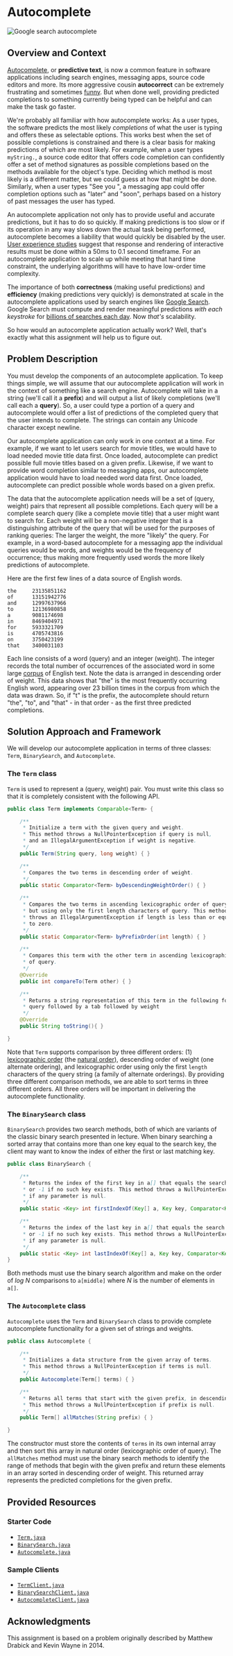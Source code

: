 # Autocomplete

![Google search autocomplete](img/google-autocomplete-small.png)

## Overview and Context

[Autocomplete](https://en.wikipedia.org/wiki/Autocomplete), or **predictive
text**, is now a common feature in software applications including search
engines, messaging apps, source code editors and more. Its more aggressive
cousin **autocorrect** can be extremely frustrating and sometimes
[funny](img/autocorrect-fail.jpg). But when done well, providing predicted
completions to something currently being typed can be helpful and can make the
task go faster.

We're probably all familiar with how autocomplete works: As a user types, the
software predicts the most likely *completions* of what the user is typing and
offers these as selectable options. This works best when the set of possible
completions is constrained and there is a clear basis for making predictions
of which are most likely. For example, when a user types `myString.`, a source
code editor that offers code completion can confidently offer a set of method
signatures as possible completions based on the methods available for the
object's type. Deciding which method is most likely is a different matter, but
we could guess at how that might be done. Similarly, when a user types "See
you ", a messaging app could offer completion options such as "later" and
"soon", perhaps based on a history of past messages the user has typed.

An autocomplete application not only has to provide useful and accurate
predictions, but it has to do so quickly. If making predictions is too slow or
if its operation in any way slows down the actual task being performed,
autocomplete becomes a liability that would quickly be disabled by the user.
[User experience studies](https://www.nngroup.com/articles/powers-of-10-time-scales-in-ux/)
suggest that response and rendering of interactive results must be done within
a 50ms to 0.1 second timeframe. For an autocomplete application to scale up
while meeting that hard time constraint, the underlying algorithms will have
to have low-order time complexity.

The importance of both **correctness** (making useful predictions) and
**efficiency** (making predictions very quickly) is demonstrated at scale in
the autocomplete applications used by search engines like 
[Google Search](https://blog.google/products/search/how-google-autocomplete-works-search/).
Google Search must compute and render meaningful predictions *with each
keystroke* for [billions of searches each day](https://www.internetlivestats.com/google-search-statistics/). Now
*that's* scalability.

So how would an autocomplete application actually work? Well, that's exactly
what this assignment will help us to figure out.


## Problem Description

You must develop the components of an autocomplete application. To keep things
simple, we will assume that our autocomplete application will work in the
context of something like a search engine. Autocomplete will take in a string
(we'll call it a **prefix**) and will output a list of likely completions
(we'll call each a **query**). So, a user could type a portion of a query and
autocomplete would offer a list of predictions of the completed query that the
user intends to complete. The strings can contain any Unicode character except
newline.

Our autocomplete application can only work in one context at a time. For
example, if we want to let users search for movie titles, we would have to
load needed movie title data first. Once loaded, autocomplete can predict
possible full movie titles based on a given prefix. Likewise, if we want to
provide word completion similar to messaging apps, our autocomplete
application would have to load needed word data first. Once loaded,
autocomplete can predict possible whole words based on a given prefix.

The data that the autocomplete application needs will be a set of (query,
weight) pairs that represent all possible completions. Each query will be a
complete search query (like a complete movie title) that a user might want to
search for. Each weight will be a non-negative integer that is a
distinguishing attribute of the query that will be used for the purposes of
ranking queries: The larger the weight, the more "likely" the query. For
example, in a word-based autocomplete for a messaging app the individual
queries would be words, and weights would be the frequency of occurrence; thus
making more frequently used words the more likely predictions of autocomplete.

Here are the first few lines of a data source of English words.

```
the     23135851162
of      13151942776
and     12997637966
to      12136980858
a       9081174698
in      8469404971
for     5933321709
is      4705743816
on      3750423199
that    3400031103
```

Each line consists of a word (query) and an integer (weight). The integer
records the total number of occurrences of the associated word in some large
[corpus](https://en.wikipedia.org/wiki/Text_corpus) of English text. Note the
data is arranged in descending order of weight. This data shows that "the" is
the most frequently occurring English word, appearing over 23 billion times in
the corpus from which the data was drawn. So, if "t" is the prefix, the
autocomplete should return "the", "to", and "that" - in that order - as the
first three predicted completions.


## Solution Approach and Framework

We will develop our autocomplete application in terms of three classes:
`Term`, `BinarySearch`, and `Autocomplete`.

### The `Term` class

`Term` is used to represent a (query, weight) pair. You must write this class
so that it is completely consistent with the following API.

```java
public class Term implements Comparable<Term> {

    /**
     * Initialize a term with the given query and weight.
     * This method throws a NullPointerException if query is null,
     * and an IllegalArgumentException if weight is negative.
     */
    public Term(String query, long weight) { }

    /**
     * Compares the two terms in descending order of weight.
     */
    public static Comparator<Term> byDescendingWeightOrder() { }

    /**
     * Compares the two terms in ascending lexicographic order of query,
     * but using only the first length characters of query. This method
     * throws an IllegalArgumentException if length is less than or equal
     * to zero.
     */
    public static Comparator<Term> byPrefixOrder(int length) { }

    /**
     * Compares this term with the other term in ascending lexicographic order
     * of query.
     */
    @Override
    public int compareTo(Term other) { }

    /**
     * Returns a string representation of this term in the following format:
     * query followed by a tab followed by weight
     */
    @Override
    public String toString(){ }

}
```

Note that `Term` supports comparison by three different orders: (1)
[lexicographic order](https://en.wikipedia.org/wiki/Lexicographic_order) 
(the [natural order](https://docs.oracle.com/en/java/javase/14/docs/api/java.base/java/lang/String.html#compareTo(java.lang.String))),
descending order of weight (one alternate ordering), and lexicographic order
using only the first `length` characters of the query string (a family of
alternate orderings). By providing three different comparison methods, we are
able to sort terms in three different orders. All three orders will be
important in delivering the autocomplete functionality.


### The `BinarySearch` class

`BinarySearch` provides two search methods, both of which are variants of the
classic binary search presented in lecture. When binary searching a sorted
array that contains more than one key equal to the search key, the client may
want to know the index of either the first or last matching key.


```java
public class BinarySearch {

    /**
     * Returns the index of the first key in a[] that equals the search key, 
     * or -1 if no such key exists. This method throws a NullPointerException
     * if any parameter is null.
     */
    public static <Key> int firstIndexOf(Key[] a, Key key, Comparator<Key> comparator) { }

    /**
     * Returns the index of the last key in a[] that equals the search key, 
     * or -1 if no such key exists. This method throws a NullPointerException
     * if any parameter is null.
     */
    public static <Key> int lastIndexOf(Key[] a, Key key, Comparator<Key> comparator) { }
}
```

Both methods must use the binary search algorithm and make on the order of *log
N* comparisons to `a[middle]` where *N* is the number of elements in `a[]`.


### The `Autocomplete` class

`Autocomplete` uses the `Term` and `BinarySearch` class to provide complete
autocomplete functionality for a given set of strings and weights.

```java
public class Autocomplete {

	/**
	 * Initializes a data structure from the given array of terms.
	 * This method throws a NullPointerException if terms is null.
	 */
	public Autocomplete(Term[] terms) { }

	/** 
	 * Returns all terms that start with the given prefix, in descending order of weight. 
	 * This method throws a NullPointerException if prefix is null.
	 */
	public Term[] allMatches(String prefix) { }

}
```

The constructor must store the contents of `terms` in its own internal array
and then sort this array in natural order (lexicographic order of query). The
`allMatches` method must use the binary search methods to identify the range
of methods that begin with the given prefix and return these elements in an
array sorted in descending order of weight. This returned array represents the
predicted completions for the given prefix.


## Provided Resources

### Starter Code 

- [`Term.java`](../src/Term.java)
- [`BinarySearch.java`](../src/BinarySearch.java)
- [`Autocomplete.java`](../src/Autocomplete.java)

### Sample Clients

- [`TermClient.java`](../src/TermClient.java)
- [`BinarySearchClient.java`](../src/BinarySearchClient.java)
- [`AutocompleteClient.java`](../src/AutocompleteClient.java)

## Acknowledgments

This assignment is based on a problem originally described by Matthew Drabick
and Kevin Wayne in 2014.
